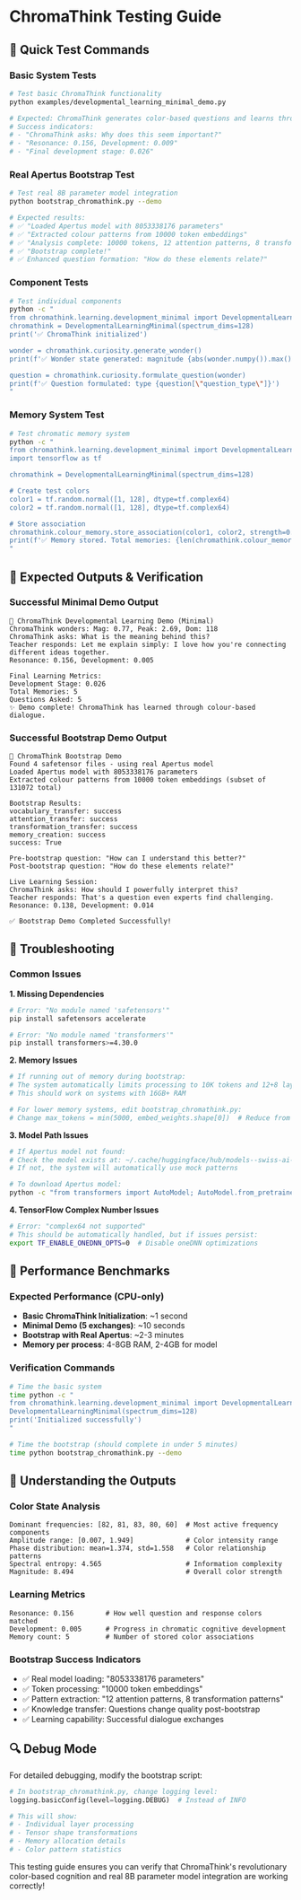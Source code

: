 # ChromaThink Testing Guide

## 🚀 **Quick Test Commands**

### Basic System Tests

```bash
# Test basic ChromaThink functionality
python examples/developmental_learning_minimal_demo.py

# Expected: ChromaThink generates color-based questions and learns through dialogue
# Success indicators:
# - "ChromaThink asks: Why does this seem important?"  
# - "Resonance: 0.156, Development: 0.009"
# - "Final development stage: 0.026"
```

### Real Apertus Bootstrap Test

```bash
# Test real 8B parameter model integration  
python bootstrap_chromathink.py --demo

# Expected results:
# ✅ "Loaded Apertus model with 8053338176 parameters"
# ✅ "Extracted colour patterns from 10000 token embeddings"
# ✅ "Analysis complete: 10000 tokens, 12 attention patterns, 8 transformation patterns"
# ✅ "Bootstrap complete!"
# ✅ Enhanced question formation: "How do these elements relate?"
```

### Component Tests

```bash
# Test individual components
python -c "
from chromathink.learning.development_minimal import DevelopmentalLearningMinimal
chromathink = DevelopmentalLearningMinimal(spectrum_dims=128)
print('✅ ChromaThink initialized')

wonder = chromathink.curiosity.generate_wonder()  
print(f'✅ Wonder state generated: magnitude {abs(wonder.numpy()).max():.3f}')

question = chromathink.curiosity.formulate_question(wonder)
print(f'✅ Question formulated: type {question[\"question_type\"]}')
"
```

### Memory System Test

```bash
# Test chromatic memory system
python -c "
from chromathink.learning.development_minimal import DevelopmentalLearningMinimal
import tensorflow as tf

chromathink = DevelopmentalLearningMinimal(spectrum_dims=128)

# Create test colors
color1 = tf.random.normal([1, 128], dtype=tf.complex64)
color2 = tf.random.normal([1, 128], dtype=tf.complex64)

# Store association
chromathink.colour_memory.store_association(color1, color2, strength=0.8)
print(f'✅ Memory stored. Total memories: {len(chromathink.colour_memory.episodic_memory)}')
"
```

## 🧪 **Expected Outputs & Verification**

### Successful Minimal Demo Output
```
🎨 ChromaThink Developmental Learning Demo (Minimal)
ChromaThink wonders: Mag: 0.77, Peak: 2.69, Dom: 118
ChromaThink asks: What is the meaning behind this?
Teacher responds: Let me explain simply: I love how you're connecting different ideas together.
Resonance: 0.156, Development: 0.005

Final Learning Metrics:
Development Stage: 0.026
Total Memories: 5  
Questions Asked: 5
✨ Demo complete! ChromaThink has learned through colour-based dialogue.
```

### Successful Bootstrap Demo Output
```
🎨 ChromaThink Bootstrap Demo
Found 4 safetensor files - using real Apertus model
Loaded Apertus model with 8053338176 parameters
Extracted colour patterns from 10000 token embeddings (subset of 131072 total)

Bootstrap Results:
vocabulary_transfer: success
attention_transfer: success  
transformation_transfer: success
memory_creation: success
success: True

Pre-bootstrap question: "How can I understand this better?"
Post-bootstrap question: "How do these elements relate?"

Live Learning Session:
ChromaThink asks: How should I powerfully interpret this?
Teacher responds: That's a question even experts find challenging.
Resonance: 0.138, Development: 0.014

✅ Bootstrap Demo Completed Successfully!
```

## 🔧 **Troubleshooting**

### Common Issues

**1. Missing Dependencies**
```bash
# Error: "No module named 'safetensors'" 
pip install safetensors accelerate

# Error: "No module named 'transformers'"
pip install transformers>=4.30.0
```

**2. Memory Issues**
```bash
# If running out of memory during bootstrap:
# The system automatically limits processing to 10K tokens and 12+8 layers
# This should work on systems with 16GB+ RAM

# For lower memory systems, edit bootstrap_chromathink.py:
# Change max_tokens = min(5000, embed_weights.shape[0])  # Reduce from 10000
```

**3. Model Path Issues**
```bash
# If Apertus model not found:
# Check the model exists at: ~/.cache/huggingface/hub/models--swiss-ai--Apertus-8B-Instruct-2509/
# If not, the system will automatically use mock patterns

# To download Apertus model:
python -c "from transformers import AutoModel; AutoModel.from_pretrained('swiss-ai/Apertus-8B-Instruct-2509')"
```

**4. TensorFlow Complex Number Issues**
```bash
# Error: "complex64 not supported"
# This should be automatically handled, but if issues persist:
export TF_ENABLE_ONEDNN_OPTS=0  # Disable oneDNN optimizations
```

## 🎯 **Performance Benchmarks**

### Expected Performance (CPU-only)

- **Basic ChromaThink Initialization**: ~1 second
- **Minimal Demo (5 exchanges)**: ~10 seconds  
- **Bootstrap with Real Apertus**: ~2-3 minutes
- **Memory per process**: 4-8GB RAM, 2-4GB for model

### Verification Commands

```bash
# Time the basic system
time python -c "
from chromathink.learning.development_minimal import DevelopmentalLearningMinimal
DevelopmentalLearningMinimal(spectrum_dims=128)
print('Initialized successfully')
"

# Time the bootstrap (should complete in under 5 minutes)
time python bootstrap_chromathink.py --demo
```

## 🧠 **Understanding the Outputs**

### Color State Analysis
```
Dominant frequencies: [82, 81, 83, 80, 60]  # Most active frequency components
Amplitude range: [0.007, 1.949]             # Color intensity range  
Phase distribution: mean=1.374, std=1.558   # Color relationship patterns
Spectral entropy: 4.565                     # Information complexity
Magnitude: 8.494                            # Overall color strength
```

### Learning Metrics  
```
Resonance: 0.156        # How well question and response colors matched
Development: 0.005      # Progress in chromatic cognitive development
Memory count: 5         # Number of stored color associations
```

### Bootstrap Success Indicators
- ✅ Real model loading: "8053338176 parameters"
- ✅ Token processing: "10000 token embeddings"  
- ✅ Pattern extraction: "12 attention patterns, 8 transformation patterns"
- ✅ Knowledge transfer: Questions change quality post-bootstrap
- ✅ Learning capability: Successful dialogue exchanges

## 🔍 **Debug Mode**

For detailed debugging, modify the bootstrap script:

```python
# In bootstrap_chromathink.py, change logging level:
logging.basicConfig(level=logging.DEBUG)  # Instead of INFO

# This will show:
# - Individual layer processing  
# - Tensor shape transformations
# - Memory allocation details
# - Color pattern statistics
```

This testing guide ensures you can verify that ChromaThink's revolutionary color-based cognition and real 8B parameter model integration are working correctly!